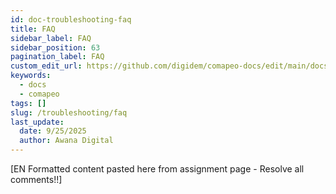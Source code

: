 ```yaml
---
id: doc-troubleshooting-faq
title: FAQ
sidebar_label: FAQ
sidebar_position: 63
pagination_label: FAQ
custom_edit_url: https://github.com/digidem/comapeo-docs/edit/main/docs/troubleshooting/faq.md
keywords:
  - docs
  - comapeo
tags: []
slug: /troubleshooting/faq
last_update:
  date: 9/25/2025
  author: Awana Digital
---
```


[EN Formatted content pasted here from assignment page - Resolve all comments!!]

